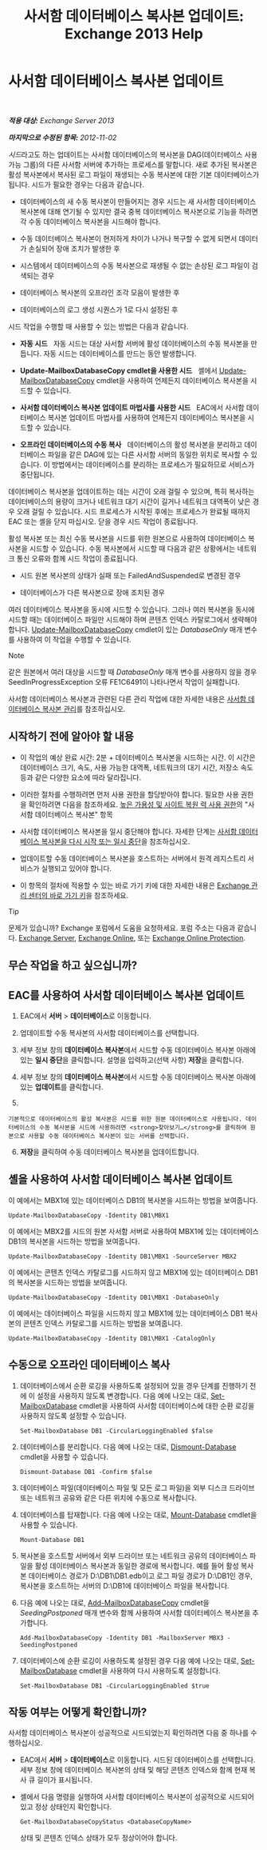 ﻿---
title: '사서함 데이터베이스 복사본 업데이트: Exchange 2013 Help'
TOCTitle: 사서함 데이터베이스 복사본 업데이트
ms:assetid: bead3cc5-7d50-446f-95b7-e432bcb7968e
ms:mtpsurl: https://technet.microsoft.com/ko-kr/library/Dd351100(v=EXCHG.150)
ms:contentKeyID: 50484034
ms.date: 05/22/2018
mtps_version: v=EXCHG.150
ms.translationtype: MT
---

# 사서함 데이터베이스 복사본 업데이트

 

_<strong>적용 대상:</strong> Exchange Server 2013_

_<strong>마지막으로 수정된 항목:</strong> 2012-11-02_

*시드*라고도 하는 업데이트는 사서함 데이터베이스의 복사본을 DAG(데이터베이스 사용 가능 그룹)의 다른 사서함 서버에 추가하는 프로세스를 말합니다. 새로 추가된 복사본은 활성 복사본에서 복사된 로그 파일이 재생되는 수동 복사본에 대한 기본 데이터베이스가 됩니다. 시드가 필요한 경우는 다음과 같습니다.

  - 데이터베이스의 새 수동 복사본이 만들어지는 경우 시드는 새 사서함 데이터베이스 복사본에 대해 연기될 수 있지만 결국 중복 데이터베이스 복사본으로 기능을 하려면 각 수동 데이터베이스 복사본을 시드해야 합니다.

  - 수동 데이터베이스 복사본이 현저하게 차이가 나거나 복구할 수 없게 되면서 데이터가 손실되어 장애 조치가 발생한 후

  - 시스템에서 데이터베이스의 수동 복사본으로 재생될 수 없는 손상된 로그 파일이 검색되는 경우

  - 데이터베이스 복사본의 오프라인 조각 모음이 발생한 후

  - 데이터베이스의 로그 생성 시퀀스가 1로 다시 설정된 후

시드 작업을 수행할 때 사용할 수 있는 방법은 다음과 같습니다.

  - <strong>자동 시드</strong>   자동 시드는 대상 사서함 서버에 활성 데이터베이스의 수동 복사본을 만듭니다. 자동 시드는 데이터베이스를 만드는 동안 발생합니다.

  - <strong>Update-MailboxDatabaseCopy cmdlet을 사용한 시드</strong>   셸에서 [Update-MailboxDatabaseCopy](https://technet.microsoft.com/ko-kr/library/dd335201\(v=exchg.150\)) cmdlet을 사용하여 언제든지 데이터베이스 복사본을 시드할 수 있습니다.

  - <strong>사서함 데이터베이스 복사본 업데이트 마법사를 사용한 시드</strong>   EAC에서 사서함 데이터베이스 복사본 업데이트 마법사를 사용하여 언제든지 데이터베이스 복사본을 시드할 수 있습니다.

  - <strong>오프라인 데이터베이스의 수동 복사</strong>   데이터베이스의 활성 복사본을 분리하고 데이터베이스 파일을 같은 DAG에 있는 다른 사서함 서버의 동일한 위치로 복사할 수 있습니다. 이 방법에서는 데이터베이스를 분리하는 프로세스가 필요하므로 서비스가 중단됩니다.

데이터베이스 복사본을 업데이트하는 데는 시간이 오래 걸릴 수 있으며, 특히 복사하는 데이터베이스의 용량이 크거나 네트워크 대기 시간이 길거나 네트워크 대역폭이 낮은 경우 오래 걸릴 수 있습니다. 시드 프로세스가 시작된 후에는 프로세스가 완료될 때까지 EAC 또는 셸을 닫지 마십시오. 닫을 경우 시드 작업이 종료됩니다.

활성 복사본 또는 최신 수동 복사본을 시드를 위한 원본으로 사용하여 데이터베이스 복사본을 시드할 수 있습니다. 수동 복사본에서 시드할 때 다음과 같은 상황에서는 네트워크 통신 오류와 함께 시드 작업이 종료됩니다.

  - 시드 원본 복사본의 상태가 실패 또는 FailedAndSuspended로 변경된 경우

  - 데이터베이스가 다른 복사본으로 장애 조치된 경우

여러 데이터베이스 복사본을 동시에 시드할 수 있습니다. 그러나 여러 복사본을 동시에 시드할 때는 데이터베이스 파일만 시드해야 하며 콘텐츠 인덱스 카탈로그에서 생략해야 합니다. [Update-MailboxDatabaseCopy](https://technet.microsoft.com/ko-kr/library/dd335201\(v=exchg.150\)) cmdlet이 있는 *DatabaseOnly* 매개 변수를 사용하여 이 작업을 수행할 수 있습니다.


> [!NOTE]
> 같은 원본에서 여러 대상을 시드할 때 <EM>DatabaseOnly</EM> 매개 변수를 사용하지 않을 경우 SeedInProgressException 오류 FE1C6491이 나타나면서 작업이 실패합니다.



사서함 데이터베이스 복사본과 관련된 다른 관리 작업에 대한 자세한 내용은 [사서함 데이터베이스 복사본 관리](managing-mailbox-database-copies-exchange-2013-help.md)를 참조하십시오.

## 시작하기 전에 알아야 할 내용

  - 이 작업의 예상 완료 시간: 2분 + 데이터베이스 복사본을 시드하는 시간. 이 시간은 데이터베이스 크기, 속도, 사용 가능한 대역폭, 네트워크의 대기 시간, 저장소 속도 등과 같은 다양한 요소에 따라 달라집니다.

  - 이러한 절차를 수행하려면 먼저 사용 권한을 할당받아야 합니다. 필요한 사용 권한을 확인하려면 다음을 참조하세요. [높은 가용성 및 사이트 복원 력 사용 권한](high-availability-and-site-resilience-permissions-exchange-2013-help.md)의 "사서함 데이터베이스 복사본" 항목

  - 사서함 데이터베이스 복사본을 일시 중단해야 합니다. 자세한 단계는 [사서함 데이터베이스 복사본을 다시 시작 또는 일시 중단](suspend-or-resume-a-mailbox-database-copy-exchange-2013-help.md)을 참조하십시오.

  - 업데이트할 수동 데이터베이스 복사본을 호스트하는 서버에서 원격 레지스트리 서비스가 실행되고 있어야 합니다.

  - 이 항목의 절차에 적용할 수 있는 바로 가기 키에 대한 자세한 내용은 [Exchange 관리 센터의 바로 가기 키](keyboard-shortcuts-in-the-exchange-admin-center-exchange-online-protection-help.md)을 참조하세요.


> [!TIP]
> 문제가 있습니까? Exchange 포럼에서 도움을 요청하세요. 포럼 주소는 다음과 같습니다. <A href="https://go.microsoft.com/fwlink/p/?linkid=60612">Exchange Server</A>, <A href="https://go.microsoft.com/fwlink/p/?linkid=267542">Exchange Online</A>, 또는 <A href="https://go.microsoft.com/fwlink/p/?linkid=285351">Exchange Online Protection</A>.



## 무슨 작업을 하고 싶으십니까?

## EAC를 사용하여 사서함 데이터베이스 복사본 업데이트

1.  EAC에서 <strong>서버</strong> \> <strong>데이터베이스</strong>로 이동합니다.

2.  업데이트할 수동 복사본의 사서함 데이터베이스를 선택합니다.

3.  세부 정보 창의 <strong>데이터베이스 복사본</strong>에서 시드할 수동 데이터베이스 복사본 아래에 있는 <strong>일시 중단</strong>을 클릭합니다. 설명을 입력하고(선택 사항) <strong>저장</strong>을 클릭합니다.

4.  세부 정보 창의 <strong>데이터베이스 복사본</strong>에서 시드할 수동 데이터베이스 복사본 아래에 있는 <strong>업데이트</strong>를 클릭합니다.

5.  
    
    기본적으로 데이터베이스의 활성 복사본은 시드를 위한 원본 데이터베이스로 사용됩니다. 데이터베이스의 수동 복사본을 시드에 사용하려면 <strong>찾아보기…</strong>를 클릭하여 원본으로 사용할 수동 데이터베이스 복사본이 있는 서버를 선택합니다.

6.  <strong>저장</strong>을 클릭하여 수동 데이터베이스 복사본을 업데이트합니다.

## 셸을 사용하여 사서함 데이터베이스 복사본 업데이트

이 예에서는 MBX1에 있는 데이터베이스 DB1의 복사본을 시드하는 방법을 보여줍니다.

    Update-MailboxDatabaseCopy -Identity DB1\MBX1

이 예에서는 MBX2를 시드의 원본 사서함 서버로 사용하여 MBX1에 있는 데이터베이스 DB1의 복사본을 시드하는 방법을 보여줍니다.

    Update-MailboxDatabaseCopy -Identity DB1\MBX1 -SourceServer MBX2

이 예에서는 콘텐츠 인덱스 카탈로그를 시드하지 않고 MBX1에 있는 데이터베이스 DB1의 복사본을 시드하는 방법을 보여줍니다.

    Update-MailboxDatabaseCopy -Identity DB1\MBX1 -DatabaseOnly

이 예에서는 데이터베이스 파일을 시드하지 않고 MBX1에 있는 데이터베이스 DB1 복사본의 콘텐츠 인덱스 카탈로그를 시드하는 방법을 보여줍니다.

    Update-MailboxDatabaseCopy -Identity DB1\MBX1 -CatalogOnly

## 수동으로 오프라인 데이터베이스 복사

1.  데이터베이스에서 순환 로깅을 사용하도록 설정되어 있을 경우 단계를 진행하기 전에 이 설정을 사용하지 않도록 변경합니다. 다음 예에 나오는 대로, [Set-MailboxDatabase](https://technet.microsoft.com/ko-kr/library/bb123971\(v=exchg.150\)) cmdlet을 사용하여 사서함 데이터베이스에 대한 순환 로깅을 사용하지 않도록 설정할 수 있습니다.
    
        Set-MailboxDatabase DB1 -CircularLoggingEnabled $false

2.  데이터베이스를 분리합니다. 다음 예에 나오는 대로, [Dismount-Database](https://technet.microsoft.com/ko-kr/library/bb124936\(v=exchg.150\)) cmdlet을 사용할 수 있습니다.
    
        Dismount-Database DB1 -Confirm $false

3.  데이터베이스 파일(데이터베이스 파일 및 모든 로그 파일)을 외부 디스크 드라이브 또는 네트워크 공유와 같은 다른 위치에 수동으로 복사합니다.

4.  데이터베이스를 탑재합니다. 다음 예에 나오는 대로, [Mount-Database](https://technet.microsoft.com/ko-kr/library/aa998871\(v=exchg.150\)) cmdlet을 사용할 수 있습니다.
    
        Mount-Database DB1

5.  복사본을 호스트할 서버에서 외부 드라이브 또는 네트워크 공유의 데이터베이스 파일을 활성 데이터베이스 복사본과 동일한 경로에 복사합니다. 예를 들어 활성 복사본 데이터베이스 경로가 D:\\DB1\\DB1.edb이고 로그 파일 경로가 D:\\DB1인 경우, 복사본을 호스트하는 서버의 D:\\DB1에 데이터베이스 파일을 복사합니다.

6.  다음 예에 나오는 대로, [Add-MailboxDatabaseCopy](https://technet.microsoft.com/ko-kr/library/dd298105\(v=exchg.150\)) cmdlet을 *SeedingPostponed* 매개 변수와 함께 사용하여 사서함 데이터베이스 복사본을 추가합니다.
    
        Add-MailboxDatabaseCopy -Identity DB1 -MailboxServer MBX3 -SeedingPostponed

7.  데이터베이스에 순환 로깅이 사용하도록 설정된 경우 다음 예에 나오는 대로, [Set-MailboxDatabase](https://technet.microsoft.com/ko-kr/library/bb123971\(v=exchg.150\)) cmdlet을 사용하여 다시 사용하도록 설정합니다.
    
        Set-MailboxDatabase DB1 -CircularLoggingEnabled $true

## 작동 여부는 어떻게 확인합니까?

사서함 데이터베이스 복사본이 성공적으로 시드되었는지 확인하려면 다음 중 하나를 수행하십시오.

  - EAC에서 <strong>서버</strong> \> <strong>데이터베이스</strong>로 이동합니다. 시드된 데이터베이스를 선택합니다. 세부 정보 창에 데이터베이스 복사본의 상태 및 해당 콘텐츠 인덱스와 함께 현재 복사 큐 길이가 표시됩니다.

  - 셸에서 다음 명령을 실행하여 사서함 데이터베이스 복사본이 성공적으로 시드되어 있고 정상 상태인지 확인합니다.
    
        Get-MailboxDatabaseCopyStatus <DatabaseCopyName>
    
    상태 및 콘텐츠 인덱스 상태가 모두 정상이어야 합니다.

